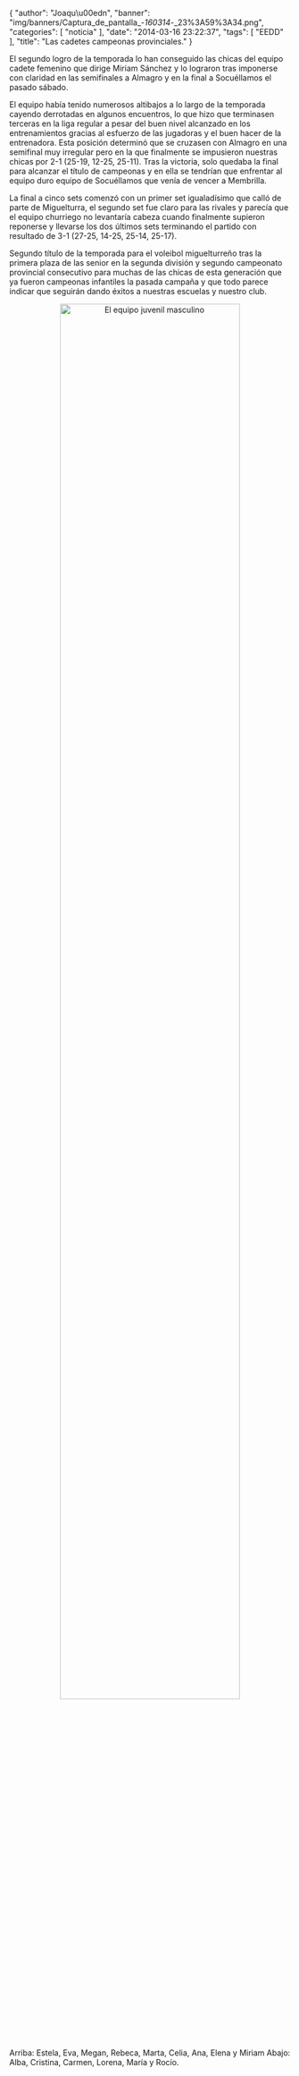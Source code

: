 {
  "author": "Joaqu\u00edn", 
  "banner": "img/banners/Captura_de_pantalla_-_160314_-_23%3A59%3A34.png", 
  "categories": [
    "noticia"
  ], 
  "date": "2014-03-16 23:22:37", 
  "tags": [
    "EEDD"
  ], 
  "title": "Las cadetes campeonas provinciales."
}

El segundo logro de la temporada lo han conseguido las chicas del equipo cadete femenino que dirige Miriam Sánchez y lo lograron tras imponerse con claridad en las semifinales a Almagro y en la final a Socuéllamos el pasado sábado.

El equipo había tenido numerosos altibajos a lo largo de la temporada cayendo derrotadas en algunos encuentros, lo que hizo que terminasen terceras en la liga regular a pesar del buen nivel alcanzado en los entrenamientos gracias al esfuerzo de las jugadoras y el buen hacer de la entrenadora. Esta posición determinó que se cruzasen con Almagro en una semifinal muy irregular pero en la que finalmente se impusieron nuestras chicas por 2-1 (25-19, 12-25, 25-11). Tras la victoria, solo quedaba la final para alcanzar el título de campeonas y en ella se tendrían que enfrentar al equipo duro equipo de Socuéllamos que venía de vencer a Membrilla.

La final a cinco sets comenzó con un primer set igualadísimo que calló de parte de Miguelturra, el segundo set fue claro para las rivales y parecía que el equipo churriego no levantaría cabeza cuando finalmente supieron reponerse y llevarse los dos últimos sets terminando el partido con resultado de 3-1 (27-25, 14-25, 25-14, 25-17).

Segundo título de la temporada para el voleibol miguelturreño tras la primera plaza de las senior en la segunda división y segundo campeonato provincial consecutivo para muchas de las chicas de esta generación que ya fueron campeonas infantiles la pasada campaña y que todo parece indicar que seguirán dando éxitos a nuestras escuelas y nuestro club.

<center>
<a target="_new" href="http://www.advmiguelturra.org/img/banners/Captura%20de%20pantalla%20-%20160314%20-%2023%3A59%3A34.png"> 
<img alt="El equipo juvenil masculino" width="80%" align="center" src="http://www.advmiguelturra.org/img/banners/Captura%20de%20pantalla%20-%20160314%20-%2023%3A59%3A34.png"/> </a>
</center>
Arriba: Estela, Eva, Megan, Rebeca, Marta, Celia, Ana, Elena y Miriam
Abajo: Alba, Cristina, Carmen, Lorena, María y Rocío.



